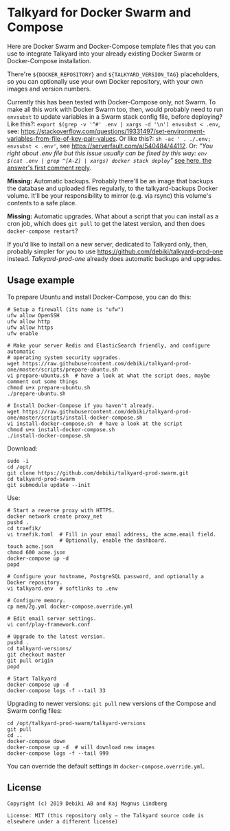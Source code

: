 Talkyard for Docker Swarm and Compose
=====================================

Here are Docker Swarm and Docker-Compose template files that you can use
to integrate Talkyard into your already existing Docker Swarm or
Docker-Compose installation.

There're `${DOCKER_REPOSITORY}` and `${TALKYARD_VERSION_TAG}` placeholders,
so you can optionally use your own Docker repository, with your own images
and version numbers.

Currently this has been tested with Docker-Compose only, not Swarm.
To make all this work with Docker Swarm too, then,
would probably need to run `envsubst` to update variables in a Swarm stack config file,
before deploying? Like this?:
`export $(grep -v '^#' .env | xargs -d '\n') envsubst < .env`,
see: https://stackoverflow.com/questions/19331497/set-environment-variables-from-file-of-key-pair-values.
Or like this?: `sh -ac ' . ./.env; envsubst < .env'`, see https://serverfault.com/a/540484/44112.
Or: *"You right about .env file but this issue usually can be fixed by this way: `env $(cat .env | grep ^[A-Z] | xargs) docker stack deploy`"* [see here, the answer's first comment reply](https://stackoverflow.com/a/45993497/694469).

**Missing:** Automatic backups. Probably there'll be an image that
backups the database and uploaded files regularly, to the talkyard-backups Docker volume.
It'll be your responsibility to mirror (e.g. via rsync) this volume's contents to a safe
place.

**Missing:** Automatic upgrades. What about a script that you can install as a cron job,
which does `git pull` to get the latest version, and then does `docker-compose restart`?

If you'd like to install on a new server, dedicated to Talkyard only, then,
probably simpler for you to use https://github.com/debiki/talkyard-prod-one instead.
*Talkyard-prod-one* already does automatic backups and upgrades.


Usage example
---------------

To prepare Ubuntu and install Docker-Compose, you can do this:

```
# Setup a firewall (its name is "ufw")
ufw allow OpenSSH
ufw allow http
ufw allow https
ufw enable

# Make your server Redis and ElasticSearch friendly, and configure automatic
# operating system security upgrades.
wget https://raw.githubusercontent.com/debiki/talkyard-prod-one/master/scripts/prepare-ubuntu.sh
vi prepare-ubuntu.sh  # have a look at what the script does, maybe comment out some things
chmod u+x prepare-ubuntu.sh
./prepare-ubuntu.sh

# Install Docker-Compose if you haven't already.
wget https://raw.githubusercontent.com/debiki/talkyard-prod-one/master/scripts/install-docker-compose.sh
vi install-docker-compose.sh  # have a look at the script
chmod u+x install-docker-compose.sh
./install-docker-compose.sh
```

Download:

```
sudo -i
cd /opt/
git clone https://github.com/debiki/talkyard-prod-swarm.git
cd talkyard-prod-swarm
git submodule update --init
```

Use:

```
# Start a reverse proxy with HTTPS.
docker network create proxy_net
pushd .
cd traefik/
vi traefik.toml  # Fill in your email address, the acme.email field.
                 # Optionally, enable the dashboard.
touch acme.json
chmod 600 acme.json
docker-compose up -d
popd

# Configure your hostname, PostgreSQL password, and optionally a Docker repository.
vi talkyard.env  # softlinks to .env

# Configure memory.
cp mem/2g.yml docker-compose.override.yml

# Edit email server settings.
vi conf/play-framework.conf

# Upgrade to the latest version.
pushd .
cd talkyard-versions/
git checkout master
git pull origin
popd

# Start Talkyard
docker-compose up -d
docker-compose logs -f --tail 33
```

Upgrading to newer versions: `git pull` new versions of the
Compose and Swarm config files:

```
cd /opt/talkyard-prod-swarm/talkyard-versions
git pull
cd ..
docker-compose down
docker-compose up -d  # will download new images
docker-compose logs -f --tail 999
```

You can override the default settings in `docker-compose.override.yml`.


License
---------------

```
Copyright (c) 2019 Debiki AB and Kaj Magnus Lindberg

License: MIT (this repository only — the Talkyard source code is
elsewhere under a different license)
```
